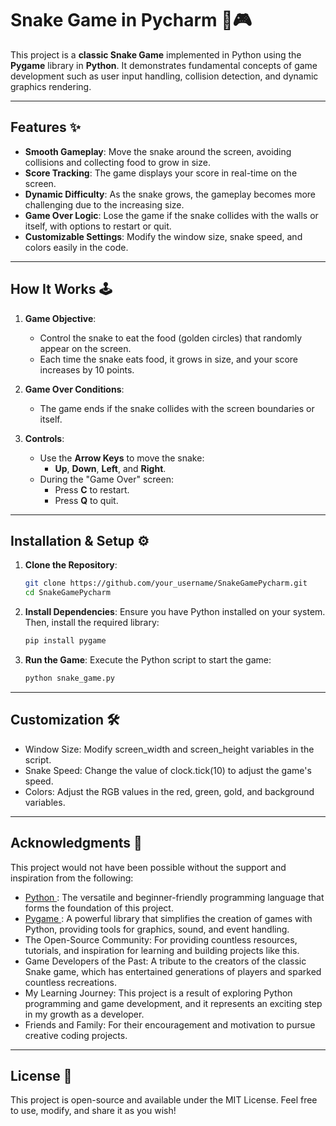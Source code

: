 # Snake Game in Pycharm 🐍🎮

This project is a **classic Snake Game** implemented in Python using the **Pygame** library in **Python**. It demonstrates fundamental concepts of game development such as user input handling, collision detection, and dynamic graphics rendering.

---

## Features ✨

- **Smooth Gameplay**: Move the snake around the screen, avoiding collisions and collecting food to grow in size.
- **Score Tracking**: The game displays your score in real-time on the screen.
- **Dynamic Difficulty**: As the snake grows, the gameplay becomes more challenging due to the increasing size.
- **Game Over Logic**: Lose the game if the snake collides with the walls or itself, with options to restart or quit.
- **Customizable Settings**: Modify the window size, snake speed, and colors easily in the code.

---

## How It Works 🕹️

1. **Game Objective**: 
   - Control the snake to eat the food (golden circles) that randomly appear on the screen.
   - Each time the snake eats food, it grows in size, and your score increases by 10 points.

2. **Game Over Conditions**: 
   - The game ends if the snake collides with the screen boundaries or itself.

3. **Controls**:
   - Use the **Arrow Keys** to move the snake:
     - **Up**, **Down**, **Left**, and **Right**.
   - During the "Game Over" screen:
     - Press **C** to restart.
     - Press **Q** to quit.

---

## Installation & Setup ⚙️

1. **Clone the Repository**:
   ```bash
   git clone https://github.com/your_username/SnakeGamePycharm.git
   cd SnakeGamePycharm

2. **Install Dependencies**: Ensure you have Python installed on your system. Then, install the required library:
   ```bash
   pip install pygame

3. **Run the Game**: Execute the Python script to start the game:
   ```bash
   python snake_game.py

---

## Customization 🛠️
   - Window Size: Modify screen_width and screen_height variables in the script.
   - Snake Speed: Change the value of clock.tick(10) to adjust the game's speed.
   - Colors: Adjust the RGB values in the red, green, gold, and background variables.

---

## Acknowledgments 🙌
This project would not have been possible without the support and inspiration from the following:
   - <a href="https://www.python.org/" target="_blank"> Python </a>: The versatile and beginner-friendly programming language that forms the foundation of this project.
   - <a href="https://www.pygame.org/news" target="_blank"> Pygame </a>: A powerful library that simplifies the creation of games with Python, providing tools for graphics, sound, and event handling.
   - The Open-Source Community: For providing countless resources, tutorials, and inspiration for learning and building projects like this.
   - Game Developers of the Past: A tribute to the creators of the classic Snake game, which has entertained generations of players and sparked countless recreations.
   - My Learning Journey: This project is a result of exploring Python programming and game development, and it represents an exciting step in my growth as a developer.
   - Friends and Family: For their encouragement and motivation to pursue creative coding projects.

---

## License 📜
This project is open-source and available under the MIT License.
Feel free to use, modify, and share it as you wish!
